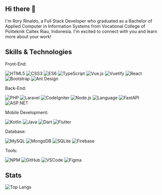 ## Hi there 👋

I'm Rory Rinaldo, a Full Stack Developer who graduated as a Bachelor of Applied Computer in Information Systems from Vocational College of Politeknik Caltex Riau, Indonesia. I'm excited to connect with you and learn more about your work! 

**Skills & Technologies**
----
Front-End:

![HTML5](https://img.shields.io/badge/-HTML5-%23E34F26?style=for-the-badge&logo=html5&logoColor=white)
![CSS3](https://img.shields.io/badge/-CSS3-%231572B6?style=for-the-badge&logo=css3&logoColor=white)
![ES6](https://img.shields.io/badge/-ES6-%23F7DF1E?style=for-the-badge&logo=javascript&logoColor=black)
![TypeScript](https://img.shields.io/badge/-TypeScript-%23007ACC?style=for-the-badge&logo=typescript&logoColor=white)
![Vue.js](https://img.shields.io/badge/-Vue.js-%234FC08D?style=for-the-badge&logo=vue.js&logoColor=white)
![Vuetify](https://img.shields.io/badge/-Vuetify-%231867C0?style=for-the-badge&logo=vuetify&logoColor=white)
![React](https://img.shields.io/badge/-React-%2361DAFB?style=for-the-badge&logo=react&logoColor=white)
![Bootstrap](https://img.shields.io/badge/-Bootstrap-%23563D7C?style=for-the-badge&logo=bootstrap&logoColor=white)
![Ant Design](https://img.shields.io/badge/-Ant%20Design-%230170FE?style=for-the-badge&logo=ant-design&logoColor=white)

Back-End:

![PHP](https://img.shields.io/badge/-PHP-%234F5B93?style=for-the-badge&logo=php&logoColor=white)
![Laravel](https://img.shields.io/badge/-Laravel-%23FF2D20?style=for-the-badge&logo=laravel&logoColor=white)
![CodeIgniter](https://img.shields.io/badge/-CodeIgniter-%23EF4223?style=for-the-badge&logo=codeigniter&logoColor=white)
![Node.js](https://img.shields.io/badge/-Node.js-%23339933?style=for-the-badge&logo=node.js&logoColor=white)
![Language](https://img.shields.io/badge/-Python-blue?style=for-the-badge&logo=python&logoColor=black)
![FastAPI](https://img.shields.io/badge/-FastAPI-%23000000?style=for-the-badge&logo=fastapi&logoColor=white)
![ASP.NET](https://img.shields.io/badge/-ASP.NET-%235C2D91?style=for-the-badge&logo=dotnet&logoColor=white)

Mobile Development:

![Kotlin](https://img.shields.io/badge/-Kotlin-%230095D5?style=for-the-badge&logo=kotlin&logoColor=white)
![Java](https://img.shields.io/badge/-Java-%23ED8B00?style=for-the-badge&logo=java&logoColor=white)
![Dart](https://img.shields.io/badge/-Dart-%230175C2?style=for-the-badge&logo=dart&logoColor=white)
![Flutter](https://img.shields.io/badge/-Flutter-%2302569B?style=for-the-badge&logo=flutter&logoColor=white)

Database:

![MySQL](https://img.shields.io/badge/-MySQL-%234479A1?style=for-the-badge&logo=mysql&logoColor=white)
![MongoDB](https://img.shields.io/badge/-MongoDB-%2347A248?style=for-the-badge&logo=mongodb&logoColor=white)
![SQLite](https://img.shields.io/badge/-SQLite-%23003B57?style=for-the-badge&logo=sqlite&logoColor=white)
![Firebase](https://img.shields.io/badge/-Firebase-%23FFCA28?style=for-the-badge&logo=firebase&logoColor=black)

Tools: 

![NPM](https://img.shields.io/badge/-NPM-%23CB3837?style=for-the-badge&logo=npm&logoColor=white)
![GitHub](https://img.shields.io/badge/-GitHub-%23181717?style=for-the-badge&logo=github&logoColor=white)
![VSCode](https://img.shields.io/badge/-VSCode-%23007ACC?style=for-the-badge&logo=visual-studio-code&logoColor=white)
![Figma](https://img.shields.io/badge/-Figma-%23F24E1E?style=for-the-badge&logo=figma&logoColor=white)



**Stats**
----
![Top Langs](https://github-readme-stats.vercel.app/api/top-langs/?username=roryrinaldo&layout=compact&theme=dark)

